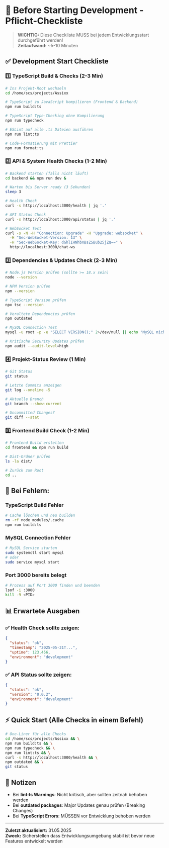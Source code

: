# 🚀 Before Starting Development - Pflicht-Checkliste

> **WICHTIG:** Diese Checkliste MUSS bei jedem Entwicklungsstart durchgeführt werden!  
> **Zeitaufwand:** ~5-10 Minuten

## ✅ Development Start Checkliste

### 1️⃣ TypeScript Build & Checks (2-3 Min)

```bash
# Ins Projekt-Root wechseln
cd /home/scs/projects/Assixx

# TypeScript zu JavaScript kompilieren (Frontend & Backend)
npm run build:ts

# TypeScript Type-Checking ohne Kompilierung
npm run typecheck

# ESLint auf alle .ts Dateien ausführen
npm run lint:ts

# Code-Formatierung mit Prettier
npm run format:ts
```

### 2️⃣ API & System Health Checks (1-2 Min)

```bash
# Backend starten (falls nicht läuft)
cd backend && npm run dev &

# Warten bis Server ready (3 Sekunden)
sleep 3

# Health Check
curl -s http://localhost:3000/health | jq '.'

# API Status Check
curl -s http://localhost:3000/api/status | jq '.'

# WebSocket Test
curl -s -N -H "Connection: Upgrade" -H "Upgrade: websocket" \
  -H "Sec-WebSocket-Version: 13" \
  -H "Sec-WebSocket-Key: dGhlIHNhbXBsZSBub25jZQ==" \
  http://localhost:3000/chat-ws
```

### 3️⃣ Dependencies & Updates Check (2-3 Min)

```bash
# Node.js Version prüfen (sollte >= 18.x sein)
node --version

# NPM Version prüfen
npm --version

# TypeScript Version prüfen
npx tsc --version

# Veraltete Dependencies prüfen
npm outdated

# MySQL Connection Test
mysql -u root -p -e "SELECT VERSION();" 2>/dev/null || echo "MySQL nicht erreichbar"

# Kritische Security Updates prüfen
npm audit --audit-level=high
```

### 4️⃣ Projekt-Status Review (1 Min)

```bash
# Git Status
git status

# Letzte Commits anzeigen
git log --oneline -5

# Aktuelle Branch
git branch --show-current

# Uncommitted Changes?
git diff --stat
```

### 5️⃣ Frontend Build Check (1-2 Min)

```bash
# Frontend Build erstellen
cd frontend && npm run build

# Dist-Ordner prüfen
ls -la dist/

# Zurück zum Root
cd ..
```

## 🔴 Bei Fehlern:

### TypeScript Build Fehler

```bash
# Cache löschen und neu builden
rm -rf node_modules/.cache
npm run build:ts
```

### MySQL Connection Fehler

```bash
# MySQL Service starten
sudo systemctl start mysql
# oder
sudo service mysql start
```

### Port 3000 bereits belegt

```bash
# Prozess auf Port 3000 finden und beenden
lsof -i :3000
kill -9 <PID>
```

## 📊 Erwartete Ausgaben

### ✅ Health Check sollte zeigen:

```json
{
  "status": "ok",
  "timestamp": "2025-05-31T...",
  "uptime": 123.456,
  "environment": "development"
}
```

### ✅ API Status sollte zeigen:

```json
{
  "status": "ok",
  "version": "0.0.2",
  "environment": "development"
}
```

## ⚡ Quick Start (Alle Checks in einem Befehl)

```bash
# One-Liner für alle Checks
cd /home/scs/projects/Assixx && \
npm run build:ts && \
npm run typecheck && \
npm run lint:ts && \
curl -s http://localhost:3000/health && \
npm outdated && \
git status
```

## 📝 Notizen

- Bei **lint:ts Warnings**: Nicht kritisch, aber sollten zeitnah behoben werden
- Bei **outdated packages**: Major Updates genau prüfen (Breaking Changes)
- Bei **TypeScript Errors**: MÜSSEN vor Entwicklung behoben werden

---

**Zuletzt aktualisiert:** 31.05.2025  
**Zweck:** Sicherstellen dass Entwicklungsumgebung stabil ist bevor neue Features entwickelt werden
